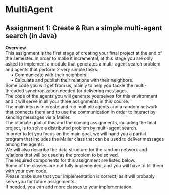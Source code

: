 # MultiAgent
## Assignment 1: Create & Run a simple multi-agent search (in Java)
****Overview**** 
<br> This assignment is the first stage of creating your final project at the end of the semester. In order to make it incremental,
at this stage you are only asked to implement a module that generates a multi-agent search problem and agents that perform 2 very simple tasks:
<br> &emsp; • Communicate with their neighbors. 
<br> &emsp; • Calculate and publish their relations with their neighbors. 
<br> Some code you will get from us, mainly to help you tackle the multi-threaded synchronization needed for delivering messages.
<br> The code of the agents you will generate yourselves for this environment and it will serve in all your three assignments in this course. 
<br> The main idea is to create and run multiple agents and a random network that connects 
them and to use the communication in order to interact by sending messages via a Mailer. 
<br> The ultimate goal of this and the coming assignments, including the final project, is to solve a distributed problem by multi-agent search.
<br> In order to let you focus on the main goal, we will hand you a partial program that includes the Mailer class that can be used to deliver messages among the agents.
<br> We will also describe the data structure for the random network and relations that will be used as the problem to be solved. 
<br> The required components for this assignment are listed below.
<br> Some of the classes are not fully implemented, and you will have to fill them with your own code.
<br> Please make sure that your implementation is correct, as it will probably serve you for future assignments.
<br> If needed, you can add more classes to your implementation.

